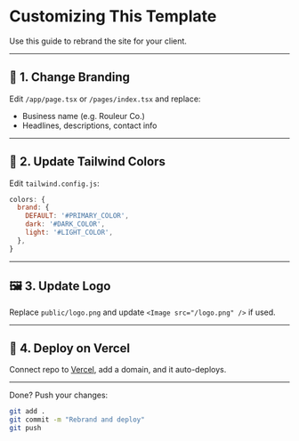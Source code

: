 # Customizing This Template

Use this guide to rebrand the site for your client.

---

## 🎨 1. Change Branding

Edit `/app/page.tsx` or `/pages/index.tsx` and replace:
- Business name (e.g. Rouleur Co.)
- Headlines, descriptions, contact info

---

## 🌈 2. Update Tailwind Colors

Edit `tailwind.config.js`:

```js
colors: {
  brand: {
    DEFAULT: '#PRIMARY_COLOR',
    dark: '#DARK_COLOR',
    light: '#LIGHT_COLOR',
  },
}
```

---

## 🖼 3. Update Logo

Replace `public/logo.png` and update `<Image src="/logo.png" />` if used.

---

## 🚀 4. Deploy on Vercel

Connect repo to [Vercel](https://vercel.com/), add a domain, and it auto-deploys.

---

Done? Push your changes:
```bash
git add .
git commit -m "Rebrand and deploy"
git push
```
